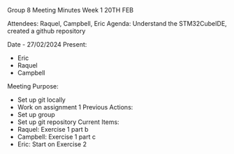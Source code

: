 Group 8 Meeting Minutes
Week 1 20TH FEB

Attendees: Raquel, Campbell, Eric
Agenda: Understand the STM32CubeIDE, created a github repository


Date - 27/02/2024
Present:
- Eric
- Raquel
- Campbell

Meeting Purpose:
- Set up git locally
- Work on assignment 1
Previous Actions:
- Set up group
- Set up git repository
Current Items:
- Raquel: Exercise 1 part b
- Campbell: Exercise 1 part c
- Eric: Start on Exercise 2
